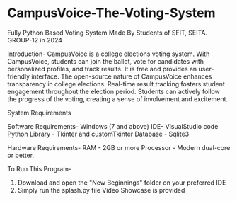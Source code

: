 # CampusVoice-The-Voting-System
Fully Python Based Voting System Made By Students of SFIT, SEITA. GROUP-12 in 2024

Introduction-
CampusVoice is a college elections voting system. With CampusVoice,
students can join the ballot, vote for candidates with personalized profiles,
and track results. It is free and provides an user-friendly interface. The
open-source nature of CampusVoice enhances transparency in college
elections. Real-time result tracking fosters student engagement throughout
the election period. Students can actively follow the progress of the
voting, creating a sense of involvement and excitement.

System Requirements

Software Requirements-
Windows (7 and above)
IDE- VisualStudio code
Python Library - Tkinter and customTkinter
Database - Sqlite3

Hardware Requirements-
RAM - 2GB or more
Processor - Modern dual-core or better.

To Run This Program-
1) Download and open the "New Beginnings" folder on your preferred IDE
2) Simply run the splash.py file
Video Showcase is provided

